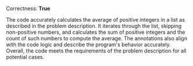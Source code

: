 Correctness: **True**

The code accurately calculates the average of positive integers in a list as described in the problem description. It iterates through the list, skipping non-positive numbers, and calculates the sum of positive integers and the count of such numbers to compute the average. The annotations also align with the code logic and describe the program's behavior accurately. Overall, the code meets the requirements of the problem description for all potential cases.